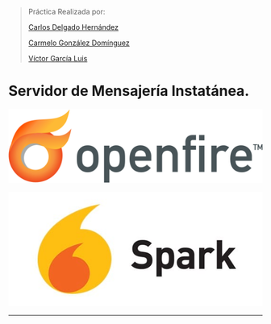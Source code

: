>Práctica Realizada por:
>
>[Carlos Delgado Hernández](https://github.com/carlsjdh)
>
>[Carmelo González Domínguez](https://github.com/SilverGG)
>
>[Víctor García Luis](https://github.com/victorvgl)

# Servidor de Mensajería Instatánea.

![img](./img/portada.png)

![img](./img/portada2.jpg)

---
